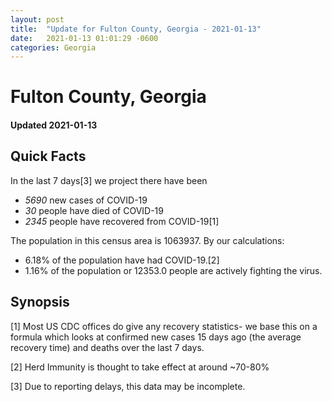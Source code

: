 ```yaml
---
layout: post
title:  "Update for Fulton County, Georgia - 2021-01-13"
date:   2021-01-13 01:01:29 -0600
categories: Georgia
---
```


# Fulton County, Georgia
#### Updated 2021-01-13

## Quick Facts

In the last 7 days[3] we project there have been
- *5690* new cases of COVID-19
- *30* people have died of COVID-19
- *2345* people have recovered from COVID-19[1]

The population in this census area is 1063937. By our calculations:
- 6.18% of the population have had COVID-19.[2]
- 1.16% of the population or 12353.0 people are actively fighting the virus.

## Synopsis




[1] Most US CDC offices do give any recovery statistics- we base this on a formula which looks at confirmed new cases
15 days ago (the average recovery time) and deaths over the last 7 days.

[2] Herd Immunity is thought to take effect at around ~70-80%

[3] Due to reporting delays, this data may be incomplete.
 
    